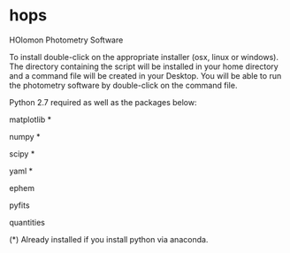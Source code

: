 # hops


HOlomon Photometry Software

To install double-click on the appropriate installer (osx, linux or windows).
The directory containing the script will be installed in your home directory 
and a command file will be created in your Desktop. You will be able to run the 
photometry software by double-click on the command file.


Python 2.7 required as well as the packages below:


matplotlib *

numpy *

scipy *

yaml *

ephem

pyfits

quantities

(*) Already installed if you install python via anaconda.